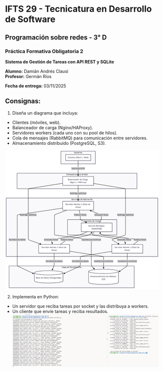 # IFTS 29 - Tecnicatura en Desarrollo de Software
## Programación sobre redes - 3° D

### Práctica Formativa Obligatoria 2
**Sistema de Gestión de Tareas con API REST y SQLite**

**Alumno:** Damián Andrés Clausi  
**Profesor:** Germán Ríos

**Fecha de entrega:** 03/11/2025 

## Consignas:
1. Diseña un diagrama que incluya:
- Clientes (móviles, web).
- Balanceador de carga (Nginx/HAProxy).
- Servidores workers (cada uno con su pool de hilos).
- Cola de mensajes (RabbitMQ) para comunicación entre servidores.
- Almacenamiento distribuido (PostgreSQL, S3).

![Diagrama](diagrama.png)


2. Implementa en Python:
- Un servidor que reciba tareas por socket y las distribuya a workers.
 - Un cliente que envíe tareas y reciba resultados.
 ![Sistema Corriendo](sistema_corriendo.png)
